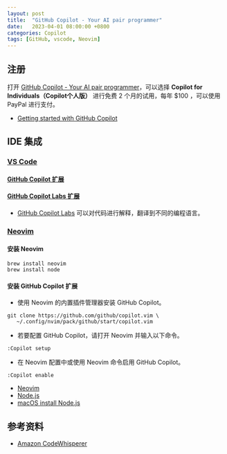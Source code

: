 ```yaml
---
layout: post
title:  "GitHub Copilot - Your AI pair programmer"
date:   2023-04-01 08:00:00 +0800
categories: Copilot
tags: [GitHub, vscode, Neovim]
---
```


## 注册

打开 [GitHub Copilot - Your AI pair programmer](https://github.com/features/copilot)，可以选择 **Copilot for Individuals（Copilot个人版）** 进行免费 2 个月的试用，每年 $100 ，可以使用 PayPal 进行支付。

* [Getting started with GitHub Copilot](https://docs.github.com/zh/copilot/getting-started-with-github-copilot)

## IDE 集成
### [VS Code](https://docs.github.com/zh/copilot/getting-started-with-github-copilot?tool=vscode)
#### [GitHub Copilot 扩展](https://marketplace.visualstudio.com/items?itemName=GitHub.copilot)
#### [GitHub Copilot Labs 扩展](https://marketplace.visualstudio.com/items?itemName=GitHub.copilot-labs)
* [GitHub Copilot Labs](https://githubnext.com/projects/copilot-labs/) 可以对代码进行解释，翻译到不同的编程语言。

### [Neovim](https://docs.github.com/zh/copilot/getting-started-with-github-copilot?tool=neovim)
#### 安装 Neovim
```shell
brew install neovim
brew install node
```

#### 安装 GitHub Copilot 扩展
* 使用 Neovim 的内置插件管理器安装 GitHub Copilot。
```shell
git clone https://github.com/github/copilot.vim \
   ~/.config/nvim/pack/github/start/copilot.vim
```

* 若要配置 GitHub Copilot，请打开 Neovim 并输入以下命令。
```
:Copilot setup
```

* 在 Neovim 配置中或使用 Neovim 命令启用 GitHub Copilot。
```
:Copilot enable
```

* [Neovim](https://github.com/neovim/neovim)
* [Node.js](https://nodejs.org/en)
* [macOS install Node.js](https://nodejs.org/en/download/package-manager#macos)

## 参考资料
* [Amazon CodeWhisperer](https://aws.amazon.com/cn/codewhisperer/)
